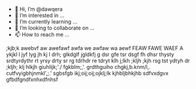 - 👋 Hi, I’m @dawqera
- 👀 I’m interested in ...
- 🌱 I’m currently learning ...
- 💞️ I’m looking to collaborate on ...
- 📫 How to reach me ...

<!---
dawqera/dawqera is a ✨ special ✨ repository because its `README.md` (this file) appears on your GitHub profile.
You can click the Preview link to take a look at your changes.
--->
;kjb;k
awebvf aw awefawf awfa we awfaw wa aewf FEAW FAWE WAEF A
ykjkl l
jyf lyg jh kj l
drh; glkdglf jgldkfj g
dsr gfe tsr
dsgf fh dhsr thysty srdtyrdythr
rt yrsy drty sr
rg tdrhdr
re tdryt 
klh j;lkh ;kljh ;kjh
rsg tst ydtyh dr
;kljh; klj hlkjh
giuhlijk;'./
fgkblm;,'.
grdthguiho
chgkj,b.knm/l,.
cutfvyigbhjnmkl',;.'
sgbsfgb
ikj;oij;oij;ojklj;lk
kjhbljbhkjhb
sdfvxdgvx
gfbdfgndfxnhxdfnhsf
